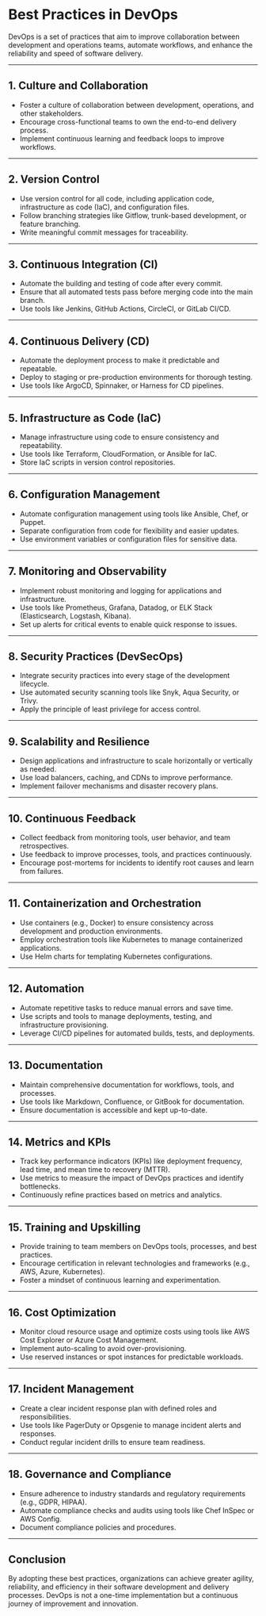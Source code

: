 
# Best Practices in DevOps

DevOps is a set of practices that aim to improve collaboration between development and operations teams, automate workflows, and enhance the reliability and speed of software delivery.

---

## **1. Culture and Collaboration**
- Foster a culture of collaboration between development, operations, and other stakeholders.
- Encourage cross-functional teams to own the end-to-end delivery process.
- Implement continuous learning and feedback loops to improve workflows.

---

## **2. Version Control**
- Use version control for all code, including application code, infrastructure as code (IaC), and configuration files.
- Follow branching strategies like Gitflow, trunk-based development, or feature branching.
- Write meaningful commit messages for traceability.

---

## **3. Continuous Integration (CI)**
- Automate the building and testing of code after every commit.
- Ensure that all automated tests pass before merging code into the main branch.
- Use tools like Jenkins, GitHub Actions, CircleCI, or GitLab CI/CD.

---

## **4. Continuous Delivery (CD)**
- Automate the deployment process to make it predictable and repeatable.
- Deploy to staging or pre-production environments for thorough testing.
- Use tools like ArgoCD, Spinnaker, or Harness for CD pipelines.

---

## **5. Infrastructure as Code (IaC)**
- Manage infrastructure using code to ensure consistency and repeatability.
- Use tools like Terraform, CloudFormation, or Ansible for IaC.
- Store IaC scripts in version control repositories.

---

## **6. Configuration Management**
- Automate configuration management using tools like Ansible, Chef, or Puppet.
- Separate configuration from code for flexibility and easier updates.
- Use environment variables or configuration files for sensitive data.

---

## **7. Monitoring and Observability**
- Implement robust monitoring and logging for applications and infrastructure.
- Use tools like Prometheus, Grafana, Datadog, or ELK Stack (Elasticsearch, Logstash, Kibana).
- Set up alerts for critical events to enable quick response to issues.

---

## **8. Security Practices (DevSecOps)**
- Integrate security practices into every stage of the development lifecycle.
- Use automated security scanning tools like Snyk, Aqua Security, or Trivy.
- Apply the principle of least privilege for access control.

---

## **9. Scalability and Resilience**
- Design applications and infrastructure to scale horizontally or vertically as needed.
- Use load balancers, caching, and CDNs to improve performance.
- Implement failover mechanisms and disaster recovery plans.

---

## **10. Continuous Feedback**
- Collect feedback from monitoring tools, user behavior, and team retrospectives.
- Use feedback to improve processes, tools, and practices continuously.
- Encourage post-mortems for incidents to identify root causes and learn from failures.

---

## **11. Containerization and Orchestration**
- Use containers (e.g., Docker) to ensure consistency across development and production environments.
- Employ orchestration tools like Kubernetes to manage containerized applications.
- Use Helm charts for templating Kubernetes configurations.

---

## **12. Automation**
- Automate repetitive tasks to reduce manual errors and save time.
- Use scripts and tools to manage deployments, testing, and infrastructure provisioning.
- Leverage CI/CD pipelines for automated builds, tests, and deployments.

---

## **13. Documentation**
- Maintain comprehensive documentation for workflows, tools, and processes.
- Use tools like Markdown, Confluence, or GitBook for documentation.
- Ensure documentation is accessible and kept up-to-date.

---

## **14. Metrics and KPIs**
- Track key performance indicators (KPIs) like deployment frequency, lead time, and mean time to recovery (MTTR).
- Use metrics to measure the impact of DevOps practices and identify bottlenecks.
- Continuously refine practices based on metrics and analytics.

---

## **15. Training and Upskilling**
- Provide training to team members on DevOps tools, processes, and best practices.
- Encourage certification in relevant technologies and frameworks (e.g., AWS, Azure, Kubernetes).
- Foster a mindset of continuous learning and experimentation.

---

## **16. Cost Optimization**
- Monitor cloud resource usage and optimize costs using tools like AWS Cost Explorer or Azure Cost Management.
- Implement auto-scaling to avoid over-provisioning.
- Use reserved instances or spot instances for predictable workloads.

---

## **17. Incident Management**
- Create a clear incident response plan with defined roles and responsibilities.
- Use tools like PagerDuty or Opsgenie to manage incident alerts and responses.
- Conduct regular incident drills to ensure team readiness.

---

## **18. Governance and Compliance**
- Ensure adherence to industry standards and regulatory requirements (e.g., GDPR, HIPAA).
- Automate compliance checks and audits using tools like Chef InSpec or AWS Config.
- Document compliance policies and procedures.

---

## Conclusion
By adopting these best practices, organizations can achieve greater agility, reliability, and efficiency in their software development and delivery processes. DevOps is not a one-time implementation but a continuous journey of improvement and innovation.
